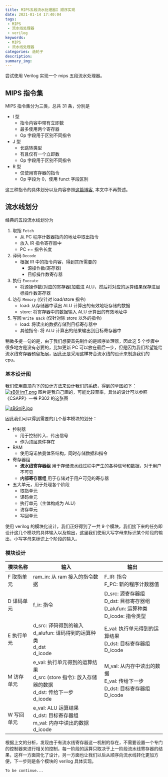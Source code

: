 ```yaml
---
title: MIPS五段流水处理器I 顺序实现
date: 2021-01-14 17:40:04
tags:
 - MIPS
 - 流水线处理器
 - verilog
keywords:
 - MIPS
 - 流水线处理器
categories: 造轮子
description:
summary_img:
---
```


尝试使用 Verilog 实现一个 mips 五段流水处理器。

<!-- more -->

## MIPS 指令集

MIPS 指令集分为三类，总共 31 条，分别是

- I 型
  - 指令内容中带有立即数
  - 最多使用两个寄存器
  - Op 字段用于区别不同指令
- J 型
  - 长跳转类型
  - 有且仅有一个立即数
  - Op 字段用于区别不同指令
- R 型
  - 仅使用寄存器的指令
  - Op 字段为 0，使用 funct 字段区别

这三种指令的具体划分以及内容参照[这篇博客](https://www.jianshu.com/p/ac2c9e7b1d8f), 本文中不再赘述。

## 流水线划分

经典的五段流水线划分为

1. 取指 `Fetch`
   - 从 PC 程序计数器指向的地址中取出指令
   - 放入 IR 指令寄存器中
   - PC += 指令长度
2. 译码 `Decode`
   - 根据 IR 中的指令内容，得到其所需要的
     - 源操作数(寄存器)
     - 目标操作数寄存器
3. 执行 `Execute`
   - 将源操作数(对应的寄存器)加载进 ALU，然后将对应的运算结果保存进目标操作数寄存器
4. 访存 `Memory` (仅针对 load/store 指令)
   - load: 从存储器中读出 ALU 计算出的有效地址存储的数据
   - store: 将寄存器中的数据输入 ALU 计算出的有效地址中
5. 写回 `Write Back` (仅针对除 store 以外的指令)
   - load: 将读出的数据存储到目标寄存器中
   - 其他指令: 将 ALU 计算出的结果输出到目标寄存器中

稍微多提一句的是，由于我们想要首先制作的是顺序处理器，因此这 5 个步骤中很多地方是没有必要的，比如更新 PC 可以放在最后一步，但是因为我们希望能给流水线寄存器预留拓展，因此还是采用这样符合流水线的设计来制造我们的 cpu。

### 基本设计图

我们使用自顶向下的设计方法来设计我们的系统，得到的草图如下：
[![sB8HmT.png](https://s3.ax1x.com/2021/01/16/sB8HmT.png)](https://imgchr.com/i/sB8HmT)
图片是我自己画的，可能比较草率，具体的设计可以参照《CSAPP》一书 P302 的这张图

[![sBGnjP.jpg](https://s3.ax1x.com/2021/01/16/sBGnjP.jpg)](https://imgchr.com/i/sBGnjP)

因此我们可以得到需要的几个基本模块的划分：

- 控制器
  - 用于控制传入、传出信号
  - 作为顶层原件存在
- RAM
  - 使用冯诺依曼体系结构，同时存储数据和指令
- 寄存器组
  - **流水线寄存器组** 用于存储流水线过程中产生的各种信号和数据，对于用户不可见
  - **内部寄存器组** 用于存储对于用户可见的寄存器
- 五大单元，用于处理各个阶段
  - 取指单元
  - 译码单元
  - 执行单元（主体构成为 ALU）
  - 访存单元
  - 写回单元

使用 verilog 的模块化设计，我们正好得到了一共 9 个模块，我们接下来的任务即设计这几个模块的具体输入以及输出，这里我们使用大写字母来标识某个阶段的输出，小写字母来标识上个阶段的输入。

### 模块设计

| 模块名称   | 输入                                                                                                        | 输出                                                                                    |
| ---------- | ----------------------------------------------------------------------------------------------------------- | --------------------------------------------------------------------------------------- |
| F 取指单元 | ram_in: 从 ram 接入的指令数据                                                                               | F_IR: 指令<br>F_PC: 新的程序计数器值                                                    |
| D 译码单元 | f_ir: 指令                                                                                                  | D_src: 源寄存器组<br> D_dst: 目标寄存器组<br> D_alufun: 运算种类 <br> D_icode: 指令类型 |
| E 执行单元 | d_src: 译码得到的输入 <br> d_alufun: 译码得到的运算种类 <br> d_dst <br> d_icode                             | E_val: 执行单元得到的运算结果 <br> D_dst: 目标寄存器组 <br> D_icode                     |
| M 访存单元 | e_val: 执行单元得到的运算结果 <br> d_src (store 指令): 放入存储器的数据 <br> d_dst: 传给下一步 <br> d_icode | M_val: 从内存中读出的数据 <br> E_val: 传给下一步 <br> D_dst: 目标寄存器组 <br> D_icode  |
| W 写回单元 | e_val: ALU 运算结果 <br> d_dst: 目标寄存器组 <br> m_val: 内存中读出的数据 <br> d_icode                      |                                                                                         |

根据上文的分析，发现由于有流水线寄存器这一机制的存在，不需要设置一个专门的控制器来进行相关的控制，每一阶段的运算只取决于上一阶段流水线寄存器的结果，这样一方面简化了设计，另一方面也让我们以后从顺序向流水线转化更加方便，下一步则是各个模块的 verilog 具体实现。

`To be continue...`
